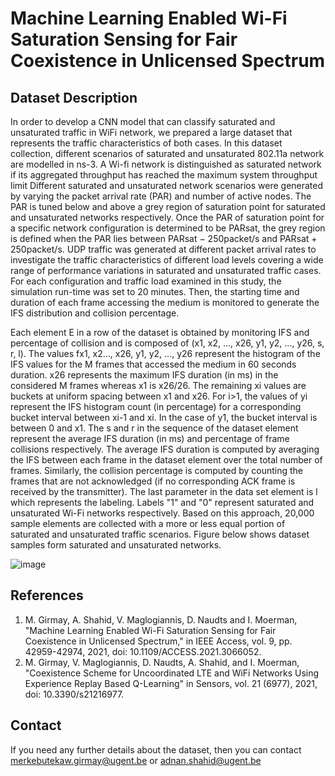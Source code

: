 # Machine Learning Enabled Wi-Fi Saturation Sensing for Fair Coexistence in Unlicensed Spectrum

## Dataset Description
In order to develop a CNN model that can classify saturated and unsaturated traffic in WiFi network, we prepared a large dataset that represents the traffic characteristics of both cases.  In this dataset collection, different scenarios of saturated and unsaturated 802.11a network are modelled in ns-3. A Wi-fi network is distinguished as saturated network if its aggregated throughput has reached the maximum system throughput limit
Different saturated and unsaturated network scenarios were generated by varying the packet arrival rate (PAR) and number of active nodes. 
The PAR is tuned below and above a grey region of saturation point for saturated and unsaturated networks respectively. 
Once the PAR of saturation point for a specific network configuration is determined to be PARsat, the grey region is defined when 
the PAR lies between PARsat − 250packet/s and PARsat + 250packet/s. UDP traffic was generated at different packet arrival rates to investigate 
the traffic characteristics of different load levels covering a wide range of performance variations in saturated and unsaturated traffic cases. 
For each configuration and traffic load examined in this study, the simulation run-time was set to 20 minutes. Then, the starting time and duration of each frame 
accessing the medium is monitored to generate the IFS distribution and collision percentage.<br/>

Each element E in a row of the dataset is obtained by monitoring IFS and percentage of collision and is composed of (x1, x2, ..., x26, y1, y2, ..., y26, s, r, l). 
The values fx1, x2..., x26, y1, y2, ..., y26 represent the histogram of the IFS values for the M frames that accessed the medium in 60 seconds duration. 
x26 represents the maximum IFS duration (in ms) in the considered M frames whereas x1 is x26/26. The remaining xi values are buckets at uniform spacing between x1 and x26. For i>1, the values of yi represent the IFS histogram count (in percentage) for a corresponding bucket interval between xi-1 and xi. 
In the case of y1, the bucket interval is between 0 and x1. The s and r in the sequence of the dataset element represent the average IFS duration (in ms) and percentage of frame collisions respectively. The average IFS duration is computed by averaging the IFS between each frame in the dataset element over the total number of frames.
Similarly, the collision percentage is computed by counting the frames that are not acknowledged (if no corresponding ACK frame is received by the transmitter). 
The last parameter in the data set element is l which represents the labeling. Labels "1" and "0" represent saturated and unsaturated Wi-Fi networks respectively. 
Based on this approach, 20,000 sample elements are collected with a more or less equal portion of saturated and unsaturated traffic scenarios. Figure below shows dataset samples form saturated and unsaturated networks.

![image](https://user-images.githubusercontent.com/51439390/167097520-63a27520-be82-4388-a990-749f7d1606c2.png)



## References
1. M. Girmay, A. Shahid, V. Maglogiannis, D. Naudts and I. Moerman, "Machine Learning Enabled Wi-Fi Saturation Sensing for Fair Coexistence in Unlicensed Spectrum," in IEEE Access, vol. 9, pp. 42959-42974, 2021, doi: 10.1109/ACCESS.2021.3066052.
2. M. Girmay, V. Maglogiannis, D. Naudts, A. Shahid, and I. Moerman, "Coexistence Scheme for Uncoordinated LTE and WiFi Networks Using Experience Replay Based Q-Learning" in Sensors, vol. 21 (6977), 2021, doi: 10.3390/s21216977.

## Contact
If you need any further details about the dataset, then you can contact merkebutekaw.girmay@ugent.be or adnan.shahid@ugent.be
